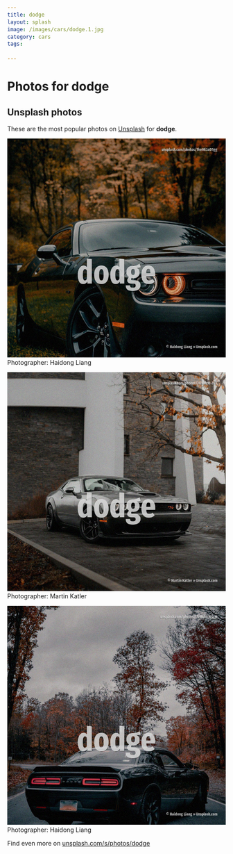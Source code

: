 ```yaml
---
title: dodge
layout: splash
image: /images/cars/dodge.1.jpg
category: cars
tags:

---
```

# Photos for dodge
 
## Unsplash photos
These are the most popular photos on [Unsplash](https://unsplash.com) for **dodge**.
 
![dodge](/images/cars/dodge.1.jpg)
Photographer:  Haidong Liang
 
![dodge](/images/cars/dodge.2.jpg)
Photographer:  Martin Katler
 
![dodge](/images/cars/dodge.3.jpg)
Photographer:  Haidong Liang
 
Find even more on [unsplash.com/s/photos/dodge](https://unsplash.com/s/photos/dodge)
 
